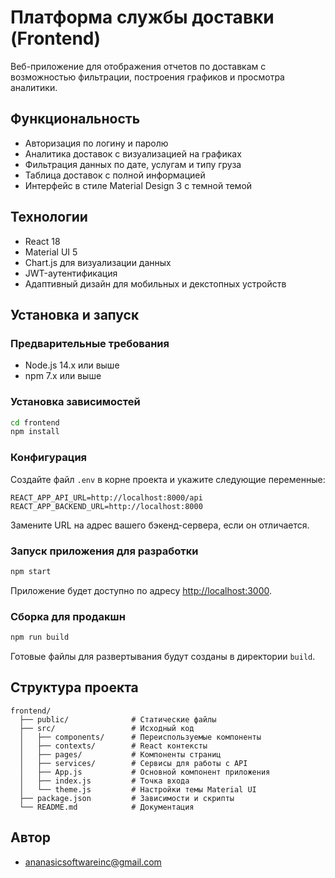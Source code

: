 # Платформа службы доставки (Frontend)

Веб-приложение для отображения отчетов по доставкам с возможностью фильтрации, построения графиков и просмотра аналитики.

## Функциональность

- Авторизация по логину и паролю
- Аналитика доставок с визуализацией на графиках
- Фильтрация данных по дате, услугам и типу груза
- Таблица доставок с полной информацией
- Интерфейс в стиле Material Design 3 с темной темой

## Технологии

- React 18
- Material UI 5
- Chart.js для визуализации данных
- JWT-аутентификация
- Адаптивный дизайн для мобильных и декстопных устройств

## Установка и запуск

### Предварительные требования

- Node.js 14.x или выше
- npm 7.x или выше

### Установка зависимостей

```bash
cd frontend
npm install
```

### Конфигурация

Создайте файл `.env` в корне проекта и укажите следующие переменные:

```
REACT_APP_API_URL=http://localhost:8000/api
REACT_APP_BACKEND_URL=http://localhost:8000
```

Замените URL на адрес вашего бэкенд-сервера, если он отличается.

### Запуск приложения для разработки

```bash
npm start
```

Приложение будет доступно по адресу [http://localhost:3000](http://localhost:3000).

### Сборка для продакшн

```bash
npm run build
```

Готовые файлы для развертывания будут созданы в директории `build`.

## Структура проекта

```
frontend/
  ├── public/              # Статические файлы
  ├── src/                 # Исходный код
  │   ├── components/      # Переиспользуемые компоненты
  │   ├── contexts/        # React контексты
  │   ├── pages/           # Компоненты страниц
  │   ├── services/        # Сервисы для работы с API
  │   ├── App.js           # Основной компонент приложения
  │   ├── index.js         # Точка входа
  │   └── theme.js         # Настройки темы Material UI
  ├── package.json         # Зависимости и скрипты
  └── README.md            # Документация
```

## Автор

- ananasicsoftwareinc@gmail.com 